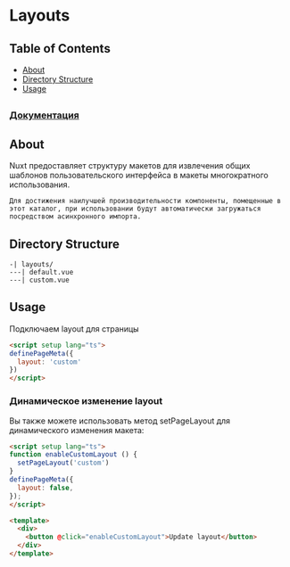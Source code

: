 # Layouts

## Table of Contents

- [About](#about)
- [Directory Structure](#directory_structure)
- [Usage](#usage)

##
<h3><a href="https://nuxt.com/docs/guide/directory-structure/layouts">Документация</a></h3>

##

## About <a name = "about"></a>

Nuxt предоставляет структуру макетов для извлечения общих шаблонов пользовательского интерфейса в макеты многократного использования.
```
Для достижения наилучшей производительности компоненты, помещенные в этот каталог, при использовании будут автоматически загружаться посредством асинхронного импорта.
```

## Directory Structure <a name = "directory_structure"></a>

```
-| layouts/
---| default.vue
---| custom.vue
```

## Usage <a name = "usage"></a>

Подключаем layout для страницы
```html
<script setup lang="ts">
definePageMeta({
  layout: 'custom'
})
</script>
```

### Динамическое изменение layout

Вы также можете использовать метод setPageLayout для динамического изменения макета:

```html
<script setup lang="ts">
function enableCustomLayout () {
  setPageLayout('custom')
}
definePageMeta({
  layout: false,
});
</script>

<template>
  <div>
    <button @click="enableCustomLayout">Update layout</button>
  </div>
</template>
```
